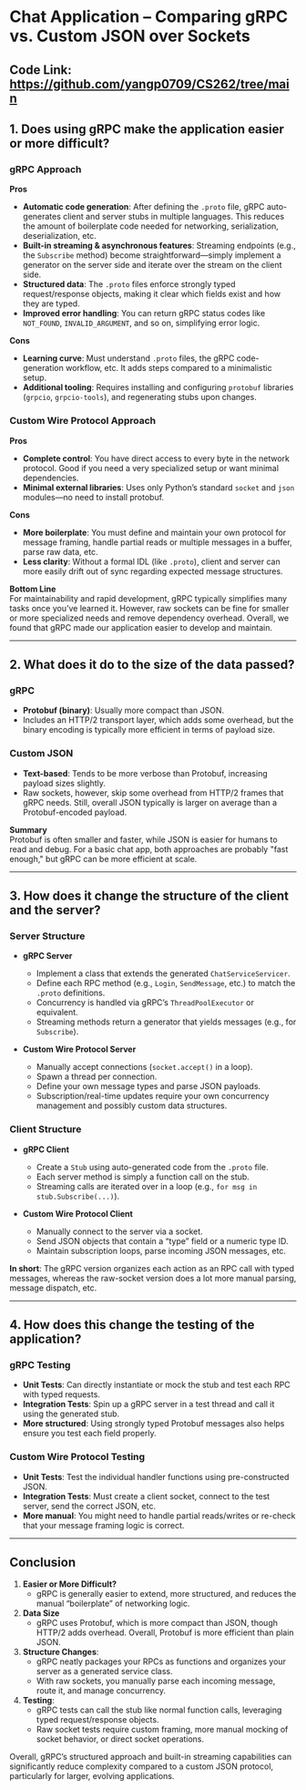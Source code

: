 # Chat Application – Comparing gRPC vs. Custom JSON over Sockets

Code Link: https://github.com/yangp0709/CS262/tree/main
---

## 1. Does using gRPC make the application easier or more difficult?

### gRPC Approach

**Pros**

- **Automatic code generation**: After defining the `.proto` file, gRPC auto-generates client and server stubs in multiple languages. This reduces the amount of boilerplate code needed for networking, serialization, deserialization, etc.
- **Built-in streaming & asynchronous features**: Streaming endpoints (e.g., the `Subscribe` method) become straightforward—simply implement a generator on the server side and iterate over the stream on the client side.
- **Structured data**: The `.proto` files enforce strongly typed request/response objects, making it clear which fields exist and how they are typed.
- **Improved error handling**: You can return gRPC status codes like `NOT_FOUND`, `INVALID_ARGUMENT`, and so on, simplifying error logic.

**Cons**

- **Learning curve**: Must understand `.proto` files, the gRPC code-generation workflow, etc. It adds steps compared to a minimalistic setup.
- **Additional tooling**: Requires installing and configuring `protobuf` libraries (`grpcio`, `grpcio-tools`), and regenerating stubs upon changes.

### Custom Wire Protocol Approach

**Pros**

- **Complete control**: You have direct access to every byte in the network protocol. Good if you need a very specialized setup or want minimal dependencies.
- **Minimal external libraries**: Uses only Python’s standard `socket` and `json` modules—no need to install protobuf.

**Cons**

- **More boilerplate**: You must define and maintain your own protocol for message framing, handle partial reads or multiple messages in a buffer, parse raw data, etc.
- **Less clarity**: Without a formal IDL (like `.proto`), client and server can more easily drift out of sync regarding expected message structures.

**Bottom Line**  
For maintainability and rapid development, gRPC typically simplifies many tasks once you’ve learned it. However, raw sockets can be fine for smaller or more specialized needs and remove dependency overhead. Overall, we found that gRPC made our application easier to develop and maintain.

---

## 2. What does it do to the size of the data passed?

### gRPC

- **Protobuf (binary)**: Usually more compact than JSON.  
- Includes an HTTP/2 transport layer, which adds some overhead, but the binary encoding is typically more efficient in terms of payload size.

### Custom JSON

- **Text-based**: Tends to be more verbose than Protobuf, increasing payload sizes slightly.  
- Raw sockets, however, skip some overhead from HTTP/2 frames that gRPC needs. Still, overall JSON typically is larger on average than a Protobuf-encoded payload.

**Summary**  
Protobuf is often smaller and faster, while JSON is easier for humans to read and debug. For a basic chat app, both approaches are probably "fast enough," but gRPC can be more efficient at scale.

---

## 3. How does it change the structure of the client and the server?

### Server Structure

- **gRPC Server**  
  - Implement a class that extends the generated `ChatServiceServicer`.  
  - Define each RPC method (e.g., `Login`, `SendMessage`, etc.) to match the `.proto` definitions.  
  - Concurrency is handled via gRPC’s `ThreadPoolExecutor` or equivalent.  
  - Streaming methods return a generator that yields messages (e.g., for `Subscribe`).

- **Custom Wire Protocol Server**  
  - Manually accept connections (`socket.accept()` in a loop).  
  - Spawn a thread per connection.  
  - Define your own message types and parse JSON payloads.  
  - Subscription/real-time updates require your own concurrency management and possibly custom data structures.

### Client Structure

- **gRPC Client**  
  - Create a `Stub` using auto-generated code from the `.proto` file.  
  - Each server method is simply a function call on the stub.  
  - Streaming calls are iterated over in a loop (e.g., `for msg in stub.Subscribe(...)`).

- **Custom Wire Protocol Client**  
  - Manually connect to the server via a socket.  
  - Send JSON objects that contain a “type” field or a numeric type ID.  
  - Maintain subscription loops, parse incoming JSON messages, etc.

**In short**: The gRPC version organizes each action as an RPC call with typed messages, whereas the raw-socket version does a lot more manual parsing, message dispatch, etc.

---

## 4. How does this change the testing of the application?

### gRPC Testing

- **Unit Tests**: Can directly instantiate or mock the stub and test each RPC with typed requests.  
- **Integration Tests**: Spin up a gRPC server in a test thread and call it using the generated stub.  
- **More structured**: Using strongly typed Protobuf messages also helps ensure you test each field properly.

### Custom Wire Protocol Testing

- **Unit Tests**: Test the individual handler functions using pre-constructed JSON.  
- **Integration Tests**: Must create a client socket, connect to the test server, send the correct JSON, etc.  
- **More manual**: You might need to handle partial reads/writes or re-check that your message framing logic is correct.

---

## Conclusion

1. **Easier or More Difficult?**  
   - gRPC is generally easier to extend, more structured, and reduces the manual “boilerplate” of networking logic.
2. **Data Size**  
   - gRPC uses Protobuf, which is more compact than JSON, though HTTP/2 adds overhead. Overall, Protobuf is more efficient than plain JSON.  
3. **Structure Changes**:  
   - gRPC neatly packages your RPCs as functions and organizes your server as a generated service class.  
   - With raw sockets, you manually parse each incoming message, route it, and manage concurrency.  
4. **Testing**:  
   - gRPC tests can call the stub like normal function calls, leveraging typed request/response objects.  
   - Raw socket tests require custom framing, more manual mocking of socket behavior, or direct socket operations.

Overall, gRPC’s structured approach and built-in streaming capabilities can significantly reduce complexity compared to a custom JSON protocol, particularly for larger, evolving applications.
